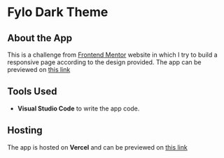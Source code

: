 # Fylo Dark Theme

## About the App
This is a challenge from [Frontend Mentor](https://www.frontendmentor.io/) website in which I try to build a responsive page according to the design provided.
The app can be previewed on [this link](https://four-card-feature-section-rohail.vercel.app/)

## Tools Used

- **Visual Studio Code** to write the app code. 

## Hosting
The app is hosted on **Vercel** and can be previewed on [this link](https://four-card-feature-section-rohail.vercel.app/)
